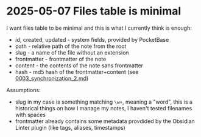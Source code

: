 # 2025-05-07 Files table is minimal

I want files table to be minimal and this is what I currently think is enough:

- id, created, updated - system fields, provided by PocketBase
- path - relative path of the note from the root
- slug - a name of the file without an extension
- frontmatter - frontmatter of the note
- content - the contents of the note sans frontmatter
- hash - md5 hash of the frontmatter+content (see [0003_synchronization_2.md](./0003_synchronization_2.md))

Assumptions:

- slug in my case is something matching `\w+`, meaning a "word", this is a historical things on how I manage my notes, I haven't tested filenames with spaces
- frontmatter already contains some metadata provdided by the Obsidian Linter plugin (like tags, aliases, timestamps)
